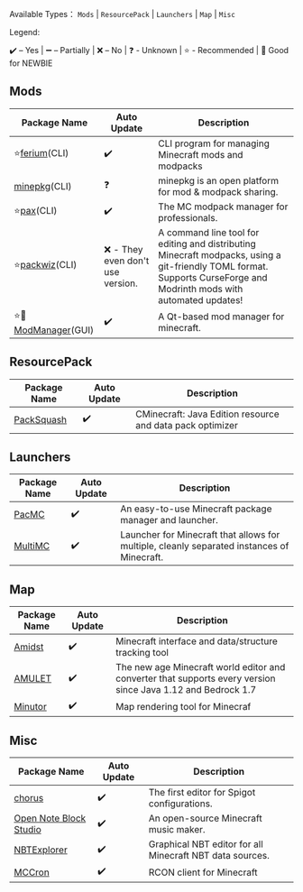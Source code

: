 Available Types：
`Mods` | `ResourcePack` | `Launchers` | `Map` | `Misc`

Legend:

✔️ – Yes | ➖ – Partially | ❌ – No
| ❓ - Unknown | ⭐ - Recommended | 🔎 Good for NEWBIE
## Mods
| Package Name | Auto Update | Description |
| ----------- | ----------- | ----------- |
| ⭐[ferium](https://github.com/gorilla-devs/ferium)(CLI) | ✔️ | CLI program for managing Minecraft mods and modpacks |
| [minepkg](https://preview.minepkg.io)(CLI) | ❓ | minepkg is an open platform for mod & modpack sharing.|
| ⭐[pax](https://github.com/froehlichA/pax)(CLI) | ✔️ | The MC modpack manager for professionals. |
| ⭐[packwiz](https://github.com/packwiz/packwiz)(CLI) | ❌ - They even don't use version. | A command line tool for editing and distributing Minecraft modpacks, using a git-friendly TOML format. Supports CurseForge and Modrinth mods with automated updates! |
| ⭐🔎[ModManager](https://github.com/kaniol-lck/modmanager/)(GUI) | ✔️ | A Qt-based mod manager for minecraft. |

## ResourcePack
| Package Name | Auto Update | Description |
| ----------- | ----------- | ----------- |
| [PackSquash](https://comunidadaylas.github.io/PackSquash) | ✔️ | CMinecraft: Java Edition resource and data pack optimizer |

## Launchers
| Package Name | Auto Update | Description |
| ----------- | ----------- | ----------- |
| [PacMC](https://github.com/jakobkmar/pacmc) | ✔️ | An easy-to-use Minecraft package manager and launcher. |
| [MultiMC](https://multimc.org/) | ✔️ | Launcher for Minecraft that allows for multiple, cleanly separated instances of Minecraft. |


## Map
| Package Name | Auto Update | Description |
| ----------- | ----------- | ----------- |
| [Amidst](https://github.com/toolbox4minecraft/amidst) | ✔️ | Minecraft interface and data/structure tracking tool |
| [AMULET](https://www.amuletmc.com/) | ✔️ | The new age Minecraft world editor and converter that supports every version since Java 1.12 and Bedrock 1.7 |
| [Minutor](http://seancode.com/minutor/) | ✔️ | Map rendering tool for Minecraf |

## Misc
| Package Name | Auto Update | Description |
| ----------- | ----------- | ----------- |
| [chorus](https://chorusmc.org) | ✔️ | The first editor for Spigot configurations. |
| [Open Note Block Studio](https://github.com/OpenNBS/OpenNoteBlockStudio) | ✔️ | An open-source Minecraft music maker. |
| [NBTExplorer](https://github.com/jaquadro/NBTExplorer) | ✔️ | Graphical NBT editor for all Minecraft NBT data sources. |
| [MCCron](https://github.com/Tiiffi/mcrcon) | ✔️ |RCON client for Minecraft |
